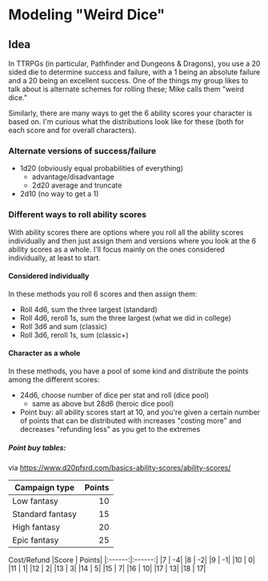 # Modeling "Weird Dice"

## Idea

In TTRPGs (in particular, Pathfinder and Dungeons & Dragons), you use a 20 sided die to determine success and failure, with a 1 being an absolute failure and a 20 being an excellent success. One of the things my group likes to talk about is alternate schemes for rolling these; Mike calls them "weird dice."

Similarly, there are many ways to get the 6 ability scores your character is based on. I'm curious what the distributions look like for these (both for each score and for overall characters).

### Alternate versions of success/failure
- 1d20 (obviously equal probabilities of everything)
  * advantage/disadvantage
  * 2d20 average and truncate
- 2d10 (no way to get a 1)

### Different ways to roll ability scores

With ability scores there are options where you roll all the ability scores individually and then just assign them and versions where you look at the 6 ability scores as a whole. I'll focus mainly on the ones considered individually, at least to start.

#### Considered individually

In these methods you roll 6 scores and then assign them:

* Roll 4d6, sum the three largest (standard)
* Roll 4d6, reroll 1s, sum the three largest (what we did in college)
* Roll 3d6 and sum (classic)
* Roll 3d6, reroll 1s, sum (classic+)

#### Character as a whole

In these methods, you have a pool of some kind and distribute the points among the different scores:

* 24d6, choose number of dice per stat and roll (dice pool)
  - same as above but 28d6 (heroic dice pool)
* Point buy: all ability scores start at 10, and you're given a certain number of points that can be distributed with increases "costing more" and decreases "refunding less" as you get to the extremes


##### Point buy tables:
via https://www.d20pfsrd.com/basics-ability-scores/ability-scores/

| Campaign type   | Points  |
| -------------   |--------:|
| Low fantasy     | 10      |
| Standard fantasy| 15      |
| High fantasy    | 20      |
| Epic fantasy    | 25      |


Cost/Refund
|Score   |  Points|
|:------:|:------:|
|7       |  -4|
|8       |  -2|
|9       |  -1|
|10      |   0|
|11      |   1|
|12      |   2|
|13      |   3|
|14      |   5|
|15      |   7|
|16      |  10|
|17      |  13|
|18      |  17|